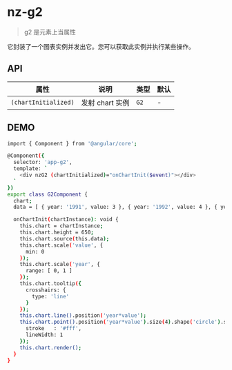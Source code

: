 # nz-g2

> g2 是元素上当属性

它封装了一个图表实例并发出它。您可以获取此实例并执行某些操作。

## API

| 属性 | 说明 | 类型 | 默认 |
| --- | --- | --- | --- |
| `(chartInitialized)` | 发射 chart 实例 | `G2` | - |

## DEMO
```bash 
import { Component } from '@angular/core';

@Component({
  selector: 'app-g2',
  template: `
    <div nzG2 (chartInitialized)="onChartInit($event)"></div>
  `
})
export class G2Component {
  chart;
  data = [ { year: '1991', value: 3 }, { year: '1992', value: 4 }, { year: '1993', value: 3.5 }, { year : '1994', value: 5 } ];

  onChartInit(chartInstance): void {
    this.chart = chartInstance;
    this.chart.height = 650;
    this.chart.source(this.data);
    this.chart.scale('value', {
      min: 0
    });
    this.chart.scale('year', {
      range: [ 0, 1 ]
    });
    this.chart.tooltip({
      crosshairs: {
        type: 'line'
      }
    });
    this.chart.line().position('year*value');
    this.chart.point().position('year*value').size(4).shape('circle').style({
      stroke   : '#fff',
      lineWidth: 1
    });
    this.chart.render();
  }
}
```

